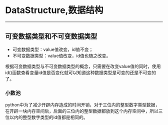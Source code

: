 # DataStructure,数据结构





--------------------------------------------------------------------------------
## 可变数据类型和不可变数据类型

* 可变数据类型：value值改变，id值不变；
* 不可变数据类型：value值改变，id值也随之改变。

根据可变数据类型与不可变数据类型的概念，只需要在改变value值的同时，使用id()函数查看变量id值是否变化就可以知道这种数据类型是可变的还是不可变的了。


### 小数池
python中为了减少开辟内存造成的时间开销，对于三位内的整型数字类型数据，
在开辟一块内存空间后，后面的三位内的整型数据都放到这个内存空间中，所以三位以内的整型数字类型的id值都是相同的。


